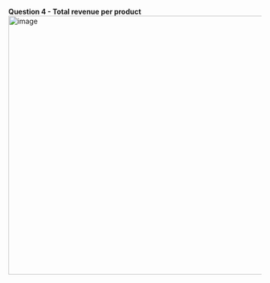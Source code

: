**Question 4 - Total revenue per product**
<img width="681" height="515" alt="image" src="https://github.com/user-attachments/assets/8b4e308f-fc9a-4143-b14f-7390b6d46055" />
